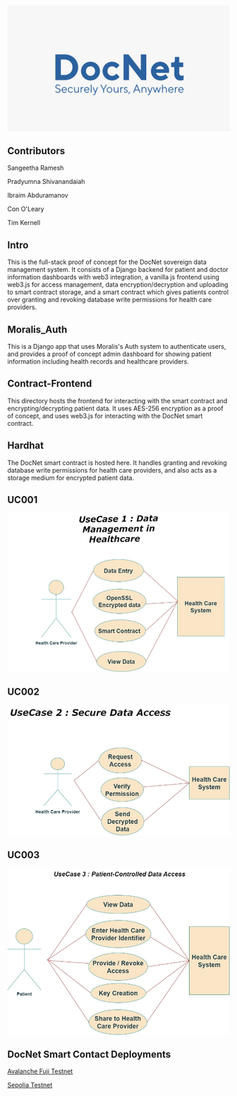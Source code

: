 
![DocNet](./assets/docnet_logo.jpeg)

## Contributors

Sangeetha Ramesh

Pradyumna Shivanandaiah

Ibraim Abduramanov

Con O'Leary

Tim Kernell

## Intro 

This is the full-stack proof of concept for the DocNet sovereign data management system. It consists of a Django backend for patient and doctor information dashboards with web3 integration, a vanilla js frontend using web3.js for access management, data encryption/decryption and uploading to smart contract storage, and a smart contract which gives patients control over granting and revoking database write permissions for health care providers.

## Moralis_Auth

This is a Django app that uses Moralis's Auth system to authenticate users, and provides a proof of concept admin dashboard for showing patient information including health records and healthcare providers.

## Contract-Frontend

This directory hosts the frontend for interacting with the smart contract and encrypting/decrypting patient data. It uses AES-256 encryption as a proof of concept, and uses web3.js for interacting with the DocNet smart contract. 

## Hardhat

The DocNet smart contract is hosted here. It handles granting and revoking database write permissions for health care providers, and also acts as a storage medium for encrypted patient data. 


## UC001
![UC001](./assets/uc001.jpeg)

## UC002
![UC002](./assets/uc002.jpeg)

## UC003
![UC003](./assets/uc003.jpeg)


## DocNet Smart Contact Deployments



[Avalanche Fuji Testnet](https://testnet.snowtrace.io/address/0xf8f0faD8f4e3B5027Fc194977a8d51772837ef24)

[Sepolia Testnet](https://sepolia.etherscan.io/address/0xDF43d45aCcBdAF1025b3aa8693F226F5DdccBfCc)



